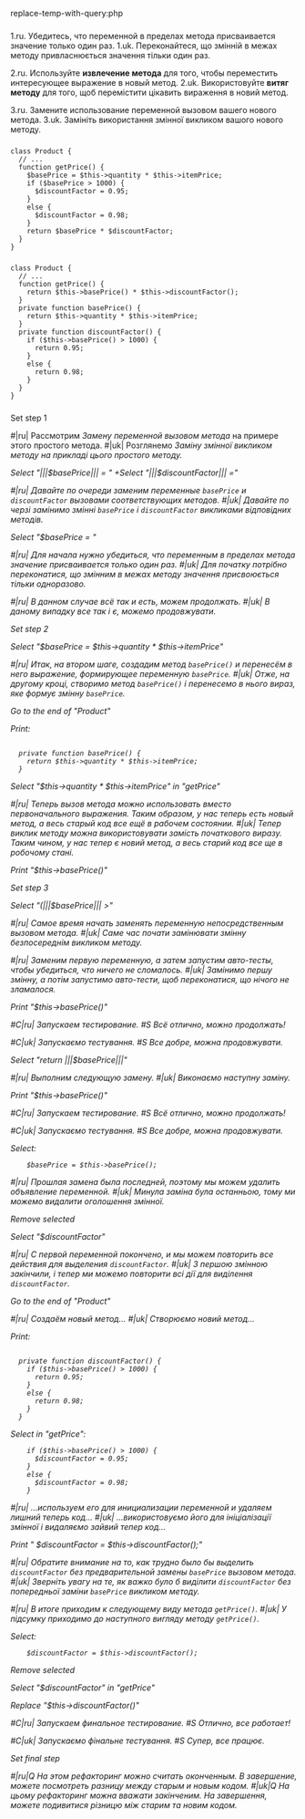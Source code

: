 replace-temp-with-query:php

###

1.ru. Убедитесь, что переменной в пределах метода присваивается значение только один раз.
1.uk. Переконайтеся, що змінній в межах методу привласнюється значення тільки один раз.

2.ru. Используйте <b>извлечение метода</b> для того, чтобы переместить интересующее выражение в новый метод.
2.uk. Використовуйте <b>витяг методу</b> для того, щоб перемістити цікавить вираження в новий метод.

3.ru. Замените использование переменной вызовом вашего нового метода.
3.uk. Замініть використання змінної викликом вашого нового методу.



###

```
class Product {
  // ...
  function getPrice() {
    $basePrice = $this->quantity * $this->itemPrice;
    if ($basePrice > 1000) {
      $discountFactor = 0.95;
    }
    else {
      $discountFactor = 0.98;
    }
    return $basePrice * $discountFactor;
  }
}
```

###

```
class Product {
  // ...
  function getPrice() {
    return $this->basePrice() * $this->discountFactor();
  }
  private function basePrice() {
    return $this->quantity * $this->itemPrice;
  }
  private function discountFactor() {
    if ($this->basePrice() > 1000) {
      return 0.95;
    }
    else {
      return 0.98;
    }
  }
}
```

###

Set step 1

#|ru| Рассмотрим <i>Замену переменной вызовом метода</i> на примере этого простого метода.
#|uk| Розглянемо <i>Заміну змінної викликом методу<i> на прикладі цього простого методу.

Select "|||$basePrice||| = "
+Select "|||$discountFactor||| ="

#|ru| Давайте по очереди заменим переменные <code>basePrice</code> и <code>discountFactor</code> вызовами соответствующих методов.
#|uk| Давайте по черзі замінимо змінні <code>basePrice</code> і <code>discountFactor</code> викликами відповідних методів.

Select "$basePrice = "

#|ru| Для начала нужно убедиться, что переменным в пределах метода значение присваивается только один раз.
#|uk| Для початку потрібно переконатися, що змінним в межах методу значення присвоюється тільки одноразово.

#|ru| В данном случае всё так и есть, можем продолжать.
#|uk| В даному випадку все так і є, можемо продовжувати.

Set step 2

Select "$basePrice = $this->quantity * $this->itemPrice"

#|ru| Итак, на втором шаге, создадим метод <code>basePrice()</code> и перенесём в него выражение, формирующее переменную <code>basePrice</code>.
#|uk| Отже, на другому кроці, створимо метод <code>basePrice()</code> і перенесемо в нього вираз, яке формує змінну <code>basePrice</code>.

Go to the end of "Product"

Print:
```

  private function basePrice() {
    return $this->quantity * $this->itemPrice;
  }
```

Select "$this->quantity * $this->itemPrice" in "getPrice"

#|ru| Теперь вызов метода можно использовать вместо первоначального выражения. Таким образом, у нас теперь есть новый метод, а весь старый код все ещё в рабочем состоянии.
#|uk| Тепер виклик методу можна використовувати замість початкового виразу. Таким чином, у нас тепер є новий метод, а весь старий код все ще в робочому стані.

Print "$this->basePrice()"

Set step 3

Select "(|||$basePrice||| >"

#|ru| Самое время начать заменять переменную непосредственным вызовом метода.
#|uk| Саме час почати замінювати змінну безпосереднім викликом методу.

#|ru| Заменим первую переменную, а затем запустим авто-тесты, чтобы убедиться, что ничего не сломалось.
#|uk| Замінимо першу змінну, а потім запустимо авто-тести, щоб переконатися, що нічого не зламалося.

Print "$this->basePrice()"

#C|ru| Запускаем тестирование.
#S Всё отлично, можно продолжать!

#C|uk| Запускаємо тестування.
#S Все добре, можна продовжувати.

Select "return |||$basePrice|||"

#|ru| Выполним следующую замену.
#|uk| Виконаємо наступну заміну.

Print "$this->basePrice()"

#C|ru| Запускаем тестирование.
#S Всё отлично, можно продолжать!

#C|uk| Запускаємо тестування.
#S Все добре, можна продовжувати.

Select:
```
    $basePrice = $this->basePrice();

```

#|ru| Прошлая замена была последней, поэтому мы можем удалить объявление переменной.
#|uk| Минула заміна була останньою, тому ми можемо видалити оголошення змінної.

Remove selected

Select "$discountFactor"

#|ru| С первой переменной покончено, и мы можем повторить все действия для выделения <code>discountFactor</code>.
#|uk| З першою змінною закінчили, і тепер ми можемо повторити всі дії для виділення <code>discountFactor</code>.

Go to the end of "Product"

#|ru| Создаём новый метод…
#|uk| Створюємо новий метод...

Print:
```

  private function discountFactor() {
    if ($this->basePrice() > 1000) {
      return 0.95;
    }
    else {
      return 0.98;
    }
  }
```

Select in "getPrice":
```
    if ($this->basePrice() > 1000) {
      $discountFactor = 0.95;
    }
    else {
      $discountFactor = 0.98;
    }
```

#|ru| ...используем его для инициализации переменной и удаляем лишний теперь код...
#|uk| ...використовуємо його для ініціалізації змінної і видаляємо зайвий тепер код...

Print "    $discountFactor = $this->discountFactor();"

#|ru| Обратите внимание на то, как трудно было бы выделить <code>discountFactor</code> без предварительной замены <code>basePrice</code> вызовом метода.
#|uk| Зверніть увагу на те, як важко було б виділити <code>discountFactor</code> без попередньої заміни <code>basePrice</code> викликом методу.

#|ru| В итоге приходим к следующему виду метода <code>getPrice()</code>.
#|uk| У підсумку приходимо до наступного вигляду методу <code>getPrice()</code>.

Select:
```
    $discountFactor = $this->discountFactor();

```

Remove selected

Select "$discountFactor" in "getPrice"

Replace "$this->discountFactor()"

#C|ru| Запускаем финальное тестирование.
#S Отлично, все работает!

#C|uk| Запускаємо фінальне тестування.
#S Супер, все працює.

Set final step

#|ru|Q На этом рефакторинг можно считать оконченным. В завершение, можете посмотреть разницу между старым и новым кодом.
#|uk|Q На цьому рефакторинг можна вважати закінченим. На завершення, можете подивитися різницю між старим та новим кодом.